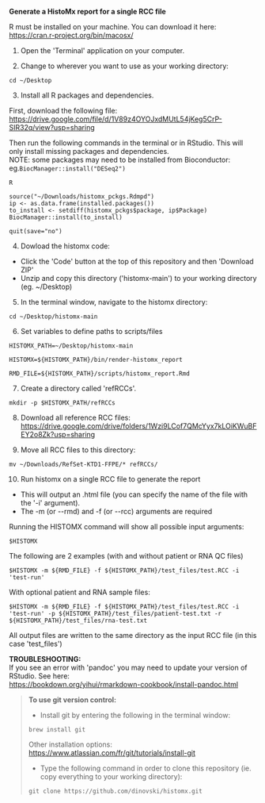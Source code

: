 **Generate a HistoMx report for a single RCC file**

R must be installed on your machine. You can download it here:  
https://cran.r-project.org/bin/macosx/

1. Open the 'Terminal' application on your computer.

2. Change to wherever you want to use as your working directory:
```
cd ~/Desktop
```

3. Install all R packages and dependencies.  

First, download the following file:  
https://drive.google.com/file/d/1V89z4OYOJxdMUtL54jKeg5CrP-SIR32q/view?usp=sharing

Then run the following commands in the terminal or in RStudio. This will only install missing packages and dependencies.  
NOTE: some packages may need to be installed from Bioconductor: eg.```BiocManager::install("DESeq2")```
```
R

source("~/Downloads/histomx_pckgs.Rdmpd")
ip <- as.data.frame(installed.packages())
to_install <- setdiff(histomx_pckgs$package, ip$Package)
BiocManager::install(to_install) 

quit(save="no")
```

4. Dowload the histomx code:  
* Click the 'Code' button at the top of this repository and then 'Download ZIP'
* Unzip and copy this directory ('histomx-main') to your working directory (eg. ~/Desktop)

5. In the terminal window, navigate to the histomx directory:
```
cd ~/Desktop/histomx-main
```

6. Set variables to define paths to scripts/files
```
HISTOMX_PATH=~/Desktop/histomx-main  

HISTOMX=${HISTOMX_PATH}/bin/render-histomx_report  

RMD_FILE=${HISTOMX_PATH}/scripts/histomx_report.Rmd
```

7. Create a directory called 'refRCCs'.
```
mkdir -p $HISTOMX_PATH/refRCCs
```

8. Download all reference RCC files:  
https://drive.google.com/drive/folders/1Wzi9LCof7QMcYyx7kLOiKWuBFEY2o8Zk?usp=sharing

9. Move all RCC files to this directory:
```
mv ~/Downloads/RefSet-KTD1-FFPE/* refRCCs/
```

10. Run histomx on a single RCC file to generate the report
* This will output an .html file (you can specify the name of the file with the '-i' argument).
* The -m (or --rmd) and -f (or --rcc) arguments are required

Running the HISTOMX command will show all possible input arguments:
```
$HISTOMX
```

The following are 2 examples (with and without patient or RNA QC files)
```
$HISTOMX -m ${RMD_FILE} -f ${HISTOMX_PATH}/test_files/test.RCC -i 'test-run'
```
With optional patient and RNA sample files:
```
$HISTOMX -m ${RMD_FILE} -f ${HISTOMX_PATH}/test_files/test.RCC -i 'test-run' -p ${HISTOMX_PATH}/test_files/patient-test.txt -r ${HISTOMX_PATH}/test_files/rna-test.txt
```
All output files are written to the same directory as the input RCC file (in this case 'test_files')


**TROUBLESHOOTING:**  
If you see an error with 'pandoc' you may need to update your version of RStudio. See here:  
https://bookdown.org/yihui/rmarkdown-cookbook/install-pandoc.html

> **To use git version control:**
> * Install git by entering the following in the terminal window:
> ```
> brew install git
> ```
> Other installation options: https://www.atlassian.com/fr/git/tutorials/install-git
>
> * Type the following command in order to clone this repository (ie. copy everything to your working directory):
> ```
> git clone https://github.com/dinovski/histomx.git
> ```

